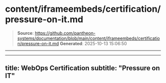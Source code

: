 # content/iframeembeds/certification/pressure-on-it.md

> **Source**: https://github.com/pantheon-systems/documentation/blob/main/content/iframeembeds/certification/pressure-on-it.md
> **Generated**: 2025-10-13 15:06:50

---

---
title: WebOps Certification
subtitle: "Pressure on IT"
---

<Partial file="certification-guide/pressure-on-it.md" />
